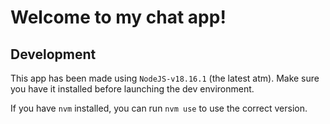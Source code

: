 # Welcome to my chat app!

## Development

This app has been made using `NodeJS-v18.16.1` (the latest atm).
Make sure you have it installed before launching the dev environment.

If you have `nvm` installed, you can run `nvm use` to use the correct version.

